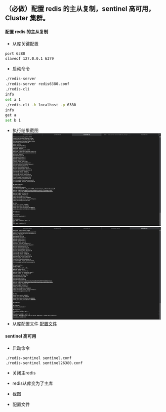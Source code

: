## （必做）配置 redis 的主从复制，sentinel 高可用，Cluster 集群。
#### 配置 redis 的主从复制
- 从库关键配置
```bash
port 6380
slaveof 127.0.0.1 6379
```
- 启动命令
```bash
./redis-server
./redis-server redis6380.conf
./redis-cli
info
set a 1
./redis-cli -h localhost -p 6380
info
get a
set b 1
```
- 执行结果截图  
![image](https://github.com/gaoliang-dl/JAVA-000/blob/main/Week_12/截屏2021-01-02%20下午11.43.47.png)   
![image](https://github.com/gaoliang-dl/JAVA-000/blob/main/Week_12/截屏2021-01-02%20下午11.44.07.png)   
- 从库配置文件
[配置文件](https://github.com/gaoliang-dl/JAVA-000/blob/main/Week_12/redis6380.conf)  
#### sentinel 高可用
- 启动命令
```
./redis-sentinel sentinel.conf
./redis-sentinel sentinel26380.conf
```
- 关闭主redis  
- redis从库变为了主库
- 截图  

- 配置文件 
